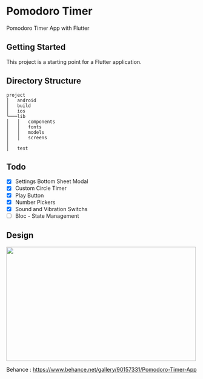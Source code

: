# Pomodoro Timer

Pomodoro Timer App with Flutter

## Getting Started

This project is a starting point for a Flutter application.

## Directory Structure

```
project
│   android
│   build
│   ios
└───lib
│   │   components
│   │   fonts
│   │   models
│   │   screens
│
│   test
```

## Todo

- [x] Settings Bottom Sheet Modal
- [x] Custom Circle Timer
- [x] Play Button
- [x] Number Pickers
- [x] Sound and Vibration Switchs
- [ ] Bloc - State Management

## Design

<img width="500" height="300" src="https://mir-s3-cdn-cf.behance.net/project_modules/fs/8ec2be90157331.5e0f74c05a8c6.png"/>

Behance : https://www.behance.net/gallery/90157331/Pomodoro-Timer-App
